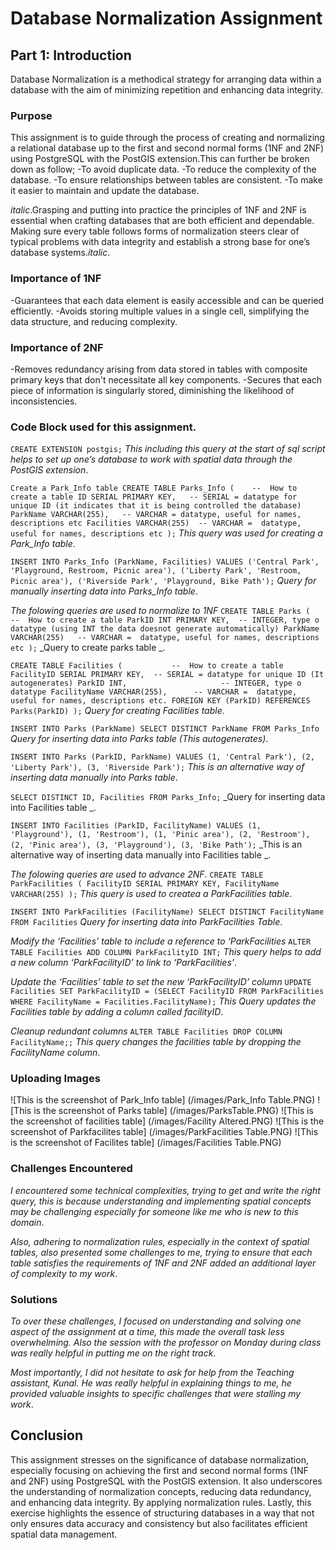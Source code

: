 # Database Normalization Assignment

## Part 1: Introduction
Database Normalization is a methodical strategy for arranging data within a database with the aim of minimizing repetition and enhancing data integrity.

### Purpose
This assignment is to guide through the process of creating and normalizing a relational database up to the first and second normal forms (1NF and 2NF) using PostgreSQL with the PostGIS extension.This can further be broken down as follow;
-To avoid duplicate data.
-To reduce the complexity of the database.
-To ensure relationships between tables are consistent.
-To make it easier to maintain and update the database.

*italic*.Grasping and putting into practice the principles of 1NF and 2NF is essential when crafting databases that are both efficient and dependable. Making sure every table follows forms of normalization steers clear of typical problems with data integrity and establish a strong base for one’s database systems.*italic*.

### Importance of 1NF
-Guarantees that each data element is easily accessible and can be queried efficiently.
-Avoids storing multiple values in a single cell, simplifying the data structure, and reducing complexity.

### Importance of 2NF
-Removes redundancy arising from data stored in tables with composite primary keys that don't necessitate all key components.
-Secures that each piece of information is singularly stored, diminishing the likelihood of inconsistencies.

### Code Block used for this assignment.
`CREATE EXTENSION postgis;`
_This including this query at the start of sql script helps to set up one’s database to work with spatial data through the PostGIS extension_.

`Create a Park_Info table
CREATE TABLE Parks_Info (    --  How to create a table
    ID SERIAL PRIMARY KEY,   -- SERIAL = datatype for unique ID (it indicates that it is being controlled the database)
    ParkName VARCHAR(255),   -- VARCHAR = datatype, useful for names, descriptions etc
    Facilities VARCHAR(255)  -- VARCHAR =  datatype, useful for names, descriptions etc
);`
_This query was used for creating a Park_Info table_.

`INSERT INTO Parks_Info (ParkName, Facilities) VALUES
('Central Park', 'Playground, Restroom, Picnic area'),
('Liberty Park', 'Restroom, Picnic area'),
('Riverside Park', 'Playground, Bike Path');`
_Query for manually inserting data into Parks_Info table_.

_The folowing queries are used to normalize to 1NF_
`CREATE TABLE Parks (        --  How to create a table
    ParkID INT PRIMARY KEY,  -- INTEGER, type o datatype (using INT the data doesnot generate automatically)
    ParkName VARCHAR(255)   -- VARCHAR =  datatype, useful for names, descriptions etc
);`
_Query to create parks table _.

`CREATE TABLE Facilities (           --  How to create a table
    FacilityID SERIAL PRIMARY KEY,  -- SERIAL = datatype for unique ID (It autogenerates)
    ParkID INT,                     -- INTEGER, type o datatype
    FacilityName VARCHAR(255),      -- VARCHAR =  datatype, useful for names, descriptions etc.
    FOREIGN KEY (ParkID) REFERENCES Parks(ParkID)
);`
_Query for creating Facilities table_.

`INSERT INTO Parks (ParkName)
SELECT DISTINCT ParkName FROM Parks_Info`
_Query for inserting data into Parks table (This autogenerates)_.

`INSERT INTO Parks (ParkID, ParkName) VALUES
(1, 'Central Park'),
(2, 'Liberty Park'),
(3, 'Riverside Park');`
_This is an alternative way of inserting data manually into Parks table_.

`SELECT DISTINCT ID, Facilities FROM Parks_Info;`
_Query for inserting data into Facilities table _.

`INSERT INTO Facilities (ParkID, FacilityName) VALUES
(1, 'Playground'),
(1, 'Restroom'),
(1, 'Pinic area'),
(2, 'Restroom'),
(2, 'Pinic area'),
(3, 'Playground'),
(3, 'Bike Path');`
_This is an alternative way of inserting data manually into Facilities table _.

_The folowing queries are used to advance 2NF_.
 `CREATE TABLE ParkFacilities (
    FacilityID SERIAL PRIMARY KEY,
    FacilityName VARCHAR(255)
);`
_This query is used to createa a ParkFacilities table_.

`INSERT INTO ParkFacilities (FacilityName)
SELECT DISTINCT FacilityName FROM Facilities`
_Query for inserting data into ParkFacilities Table_.

_Modify the ‘Facilities’ table to include a reference to ‘ParkFacilities_
`ALTER TABLE Facilities ADD COLUMN ParkFacilityID INT;`
_This query helps to add a new column ‘ParkFacilityID’ to link to ‘ParkFacilities’_.

_Update the ‘Facilities’ table to set the new ‘ParkFacilityID’ column_
`UPDATE Facilities
SET ParkFacilityID = (SELECT FacilityID FROM ParkFacilities WHERE FacilityName = Facilities.FacilityName);`
_This Query updates the Facilities table by adding a column called facilityID_.

_Cleanup redundant columns_
`ALTER TABLE Facilities DROP COLUMN FacilityName;;`
_This query changes the facilities table by dropping the FacilityName column_.


### Uploading Images
![This is the screenshot of Park_Info table] (/images/Park_Info Table.PNG)
![This is the screenshot of Parks table] (/images/ParksTable.PNG)
![This is the screenshot of facilities table] (/images/Facility Altered.PNG)
![This is the screenshot of Parkfacilites table] (/images/ParkFacilities Table.PNG)
![This is the screenshot of Facilites table] (/images/Facilities Table.PNG)

### Challenges Encountered
_I encountered some technical complexities, trying to get and write the right query, this is because understanding and implementing spatial concepts may be challenging especially for someone like me who is new to this domain_.
 
_Also, adhering to normalization rules, especially in the context of spatial tables, also presented some challenges to me, trying to ensure that each table satisfies the requirements of 1NF and 2NF added an additional layer of complexity to my work_.

### Solutions
_To over these challenges, I focused on understanding and solving one aspect of the assignment at a time, this made the overall task less overwhelming. Also the session with the professor on Monday during class was really helpful in putting me on the right track_.

_Most importantly, I did not hesitate to ask for help from the Teaching assistant, Kunal. He was really helpful in explaining things to me, he provided valuable insights to specific challenges that were stalling my work_.


## Conclusion
This assignment stresses on the significance of database normalization, especially focusing on achieving the first and second normal forms (1NF and 2NF) using PostgreSQL with the PostGIS extension. It also underscores the understanding of normalization concepts, reducing data redundancy, and enhancing data integrity. By applying normalization rules. Lastly, this exercise highlights the essence of structuring databases in a way that not only ensures data accuracy and consistency but also facilitates efficient spatial data management.





